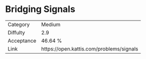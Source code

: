 # Bridging Signals

<table>
    <tr>
        <td>Category</td>
        <td>Medium</td>
    </tr>
    <tr>
        <td>Diffulty</td>
        <td>2.9</td>
    </tr>
    <tr>
        <td>Acceptance</td>
        <td>46.64 %</td>
    </tr>
    <tr>
        <td>Link</td>
        <td>https://open.kattis.com/problems/signals</td>
    </tr>
</table>